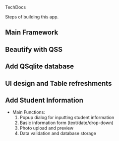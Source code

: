 TechDocs

Steps of building this app.

## Main Framework

## Beautify with QSS

## Add QSqlite database

## UI design and Table refreshments

## Add Student Information

- Main Functions:
  1. Popup dialog for inputting student information
  2. Basic information form (text/date/drop-down)
  3. Photo upload and preview
  4. Data validation and database storage



